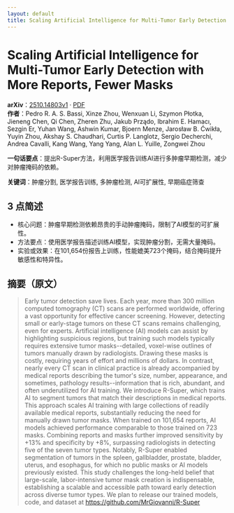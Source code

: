 ```yaml
---
layout: default
title: Scaling Artificial Intelligence for Multi-Tumor Early Detection with More Reports, Fewer Masks
---
```


# Scaling Artificial Intelligence for Multi-Tumor Early Detection with More Reports, Fewer Masks
**arXiv**：[2510.14803v1](https://arxiv.org/abs/2510.14803) · [PDF](https://arxiv.org/pdf/2510.14803.pdf)  
**作者**：Pedro R. A. S. Bassi, Xinze Zhou, Wenxuan Li, Szymon Płotka, Jieneng Chen, Qi Chen, Zheren Zhu, Jakub Prządo, Ibrahim E. Hamacı, Sezgin Er, Yuhan Wang, Ashwin Kumar, Bjoern Menze, Jarosław B. Ćwikła, Yuyin Zhou, Akshay S. Chaudhari, Curtis P. Langlotz, Sergio Decherchi, Andrea Cavalli, Kang Wang, Yang Yang, Alan L. Yuille, Zongwei Zhou  

**一句话要点**：提出R-Super方法，利用医学报告训练AI进行多肿瘤早期检测，减少对肿瘤掩码的依赖。

**关键词**：肿瘤分割, 医学报告训练, 多肿瘤检测, AI可扩展性, 早期癌症筛查

## 3 点简述
- 核心问题：肿瘤早期检测依赖昂贵的手动肿瘤掩码，限制了AI模型的可扩展性。
- 方法要点：使用医学报告描述训练AI模型，实现肿瘤分割，无需大量掩码。
- 实验或效果：在101,654份报告上训练，性能媲美723个掩码，结合掩码提升敏感性和特异性。

## 摘要（原文）

> Early tumor detection save lives. Each year, more than 300 million computed
> tomography (CT) scans are performed worldwide, offering a vast opportunity for
> effective cancer screening. However, detecting small or early-stage tumors on
> these CT scans remains challenging, even for experts. Artificial intelligence
> (AI) models can assist by highlighting suspicious regions, but training such
> models typically requires extensive tumor masks--detailed, voxel-wise outlines
> of tumors manually drawn by radiologists. Drawing these masks is costly,
> requiring years of effort and millions of dollars. In contrast, nearly every CT
> scan in clinical practice is already accompanied by medical reports describing
> the tumor's size, number, appearance, and sometimes, pathology
> results--information that is rich, abundant, and often underutilized for AI
> training. We introduce R-Super, which trains AI to segment tumors that match
> their descriptions in medical reports. This approach scales AI training with
> large collections of readily available medical reports, substantially reducing
> the need for manually drawn tumor masks. When trained on 101,654 reports, AI
> models achieved performance comparable to those trained on 723 masks. Combining
> reports and masks further improved sensitivity by +13% and specificity by +8%,
> surpassing radiologists in detecting five of the seven tumor types. Notably,
> R-Super enabled segmentation of tumors in the spleen, gallbladder, prostate,
> bladder, uterus, and esophagus, for which no public masks or AI models
> previously existed. This study challenges the long-held belief that
> large-scale, labor-intensive tumor mask creation is indispensable, establishing
> a scalable and accessible path toward early detection across diverse tumor
> types.
>   We plan to release our trained models, code, and dataset at
> https://github.com/MrGiovanni/R-Super

